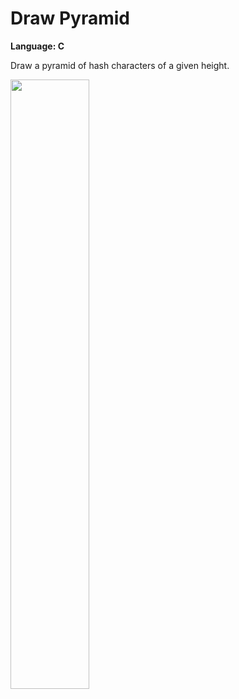 # Draw Pyramid
<strong>Language: C</strong>

Draw a pyramid of hash characters of a given height.

<img src ="http://41.media.tumblr.com/2b6bb808ab4503c3da40e5afbdce5696/tumblr_inline_nxbmnbbr2S1tvc5hi_1280.png" width="50%">
